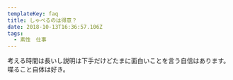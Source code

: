 ```yaml
---
templateKey: faq
title: しゃべるのは得意？
date: 2018-10-13T16:36:57.106Z
tags:
  - 素性　仕事
---
```

考える時間は長いし説明は下手だけどたまに面白いことを言う自信はあります。喋ること自体は好き。

